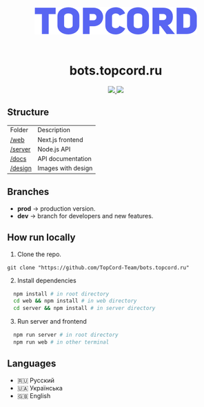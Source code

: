 <div style="padding: 5%; margin: 2.5%; 0" align="center">
    <img src="./github-logo.png" />
</div>

<h1 align="center">bots.topcord.ru</h1>

<div align="center"> 
    <a href="https://discord.gg/ryk4K5kRJq">
        <img src="https://img.shields.io/discord/761596363795988561" />
    </a>
       <a href="https://github.com/vitaliyirtlach/riod.js">
        <img src="https://img.shields.io/github/stars/TopCord-Team/bots.topcord.ru?style=social" />
    </a>
</div>

## Structure

<table> 
  <tr>
     <td>Folder</td>
     <td>Description</td>
  </tr>
  <tr>
    <td><a href="web">/web</a></td>
    <td>Next.js frontend</td>
  </tr>
  <tr>
    <td><a href="server">/server</a></td>
    <td>Node.js API</td>
  </tr>
  <tr>
    <td><a href="docs">/docs</a></td>
    <td>API documentation</td>
  </tr>
  <tr>
    <td><a href="desing">/design</a></td>
    <td>Images with design</td>
  </tr>
</table>

## Branches

-   **prod** -> production version.
-   **dev** -> branch for developers and new features.

## How run locally

1. Clone the repo.

```git
git clone "https://github.com/TopCord-Team/bots.topcord.ru"
```

2. Install dependencies

```bash
  npm install # in root directory
  cd web && npm install # in web directory
  cd server && npm install # in server directory
```

3. Run server and frontend

```bash
  npm run server # in root directory
  npm run web # in other terminal
```

## Languages

-   🇷🇺 Русский
-   🇺🇦 Українська
-   🇬🇧 English
